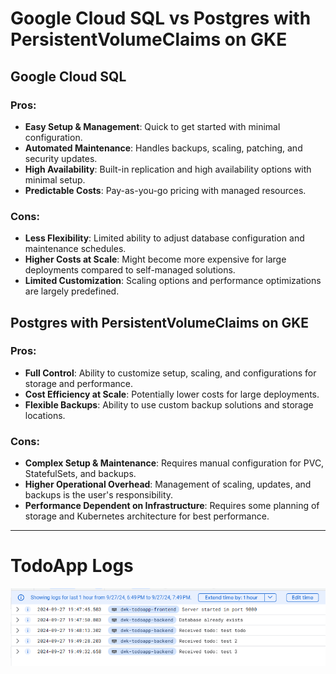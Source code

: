 # Google Cloud SQL vs Postgres with PersistentVolumeClaims on GKE

## Google Cloud SQL

### Pros:
- **Easy Setup & Management**: Quick to get started with minimal configuration.
- **Automated Maintenance**: Handles backups, scaling, patching, and security updates.
- **High Availability**: Built-in replication and high availability options with minimal setup.
- **Predictable Costs**: Pay-as-you-go pricing with managed resources.

### Cons:
- **Less Flexibility**: Limited ability to adjust database configuration and maintenance schedules.
- **Higher Costs at Scale**:  Might become more expensive for large deployments compared to self-managed solutions.
- **Limited Customization**: Scaling options and performance optimizations are largely predefined.

## Postgres with PersistentVolumeClaims on GKE

### Pros:
- **Full Control**: Ability to customize setup, scaling, and configurations for storage and performance.
- **Cost Efficiency at Scale**: Potentially lower costs for large deployments.
- **Flexible Backups**: Ability to use custom backup solutions and storage locations.

### Cons:
- **Complex Setup & Maintenance**: Requires manual configuration for PVC, StatefulSets, and backups.
- **Higher Operational Overhead**: Management of scaling, updates, and backups is the user's responsibility.
- **Performance Dependent on Infrastructure**: Requires some planning of storage and Kubernetes architecture for best performance.

---

# TodoApp Logs

![Logs](/TodoApp/logs.png)
